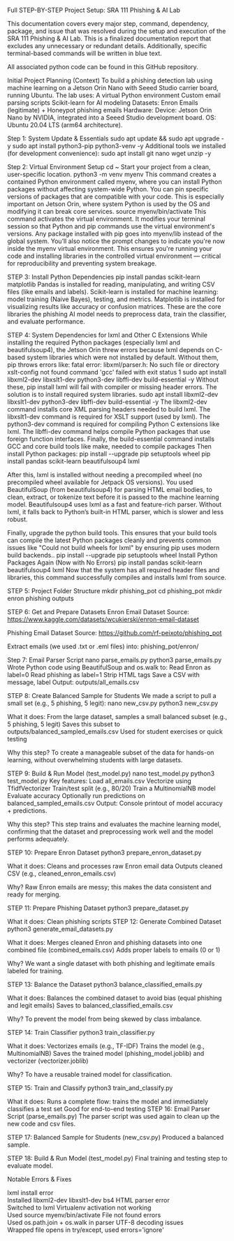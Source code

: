 Full STEP-BY-STEP Project Setup: SRA 111 Phishing & AI Lab

This documentation covers every major step, command, dependency, package, and issue that was resolved during the setup and execution of the SRA 111 Phishing & AI Lab. This is a finalized documentation report that excludes any unnecessary or redundant details. Additionally, specific terminal-based commands will be written in blue text. 

All associated python code can be found in this GitHub repository. 

Initial Project Planning (Context)
To build a phishing detection lab using machine learning on a Jetson Orin Nano with Seeed Studio carrier board, running Ubuntu. The lab uses:
A virtual Python environment
Custom email parsing scripts
Scikit-learn for AI modeling
Datasets: Enron Emails (legitimate) + Honeypot phishing emails
Hardware: 
Device: Jetson Orin Nano by NVIDIA, integrated into a Seeed Studio development board.
OS: Ubuntu 20.04 LTS (arm64 architecture).

Step 1: System Update & Essentials 
sudo apt update && sudo apt upgrade -y
sudo apt install python3-pip python3-venv -y
Additional tools we installed (for development convenience):
sudo apt install git nano wget unzip -y

Step 2: Virtual Environment Setup
cd ~
Start your project from a clean, user-specific location.
python3 -m venv myenv
This command creates a contained Python environment called myenv, where you can install Python packages without affecting system-wide Python. You can pin specific versions of packages that are compatible with your code. This is especially important on Jetson Orin, where system Python is used by the OS and modifying it can break core services. 
source myenv/bin/activate
This command activates the virtual environment. It modifies your terminal session so that Python and pip commands use the virtual environment's versions. Any package installed with pip goes into myenv/lib instead of the global system. You’ll also notice the prompt changes to indicate you're now inside the myenv virtual environment. This ensures you're running your code and installing libraries in the controlled virtual environment — critical for reproducibility and preventing system breakage.

STEP 3: Install Python Dependencies
pip install pandas scikit-learn matplotlib
Pandas is installed for reading, manipulating, and writing CSV files (like emails and labels). Scikit-learn is installed for machine learning: model training (Naive Bayes), testing, and metrics. Matplotlib is installed for visualizing results like accuracy or confusion matrices. These are the core libraries the phishing AI model needs to preprocess data, train the classifier, and evaluate performance.

STEP 4: System Dependencies for lxml and Other C Extensions
While installing the required Python packages (especially lxml and beautifulsoup4), the Jetson Orin threw errors because lxml depends on C-based system libraries which were not installed by default. Without them, pip throws errors like:
fatal error: libxml/parser.h: No such file or directory
xslt-config not found
command 'gcc' failed with exit status 1
sudo apt install libxml2-dev libxslt1-dev python3-dev libffi-dev build-essential -y
Without these, pip install lxml will fail with compiler or missing header errors. The solution is to install required system libraries.
sudo apt install libxml2-dev libxslt1-dev python3-dev libffi-dev build-essential -y
The libxml2-dev command installs core XML parsing headers needed to build lxml. The libxslt1-dev	command is required for XSLT support (used by lxml). The python3-dev command is required for compiling Python C extensions like lxml. The libffi-dev command helps compile Python packages that use foreign function interfaces. Finally, the build-essential	 command installs GCC and core build tools like make, needed to compile packages
Then install Python packages:
pip install --upgrade pip setuptools wheel
pip install pandas scikit-learn beautifulsoup4 lxml

After this, lxml is installed without needing a precompiled wheel (no precompiled wheel available for Jetpack OS versions). You used BeautifulSoup (from beautifulsoup4) for parsing HTML email bodies, to clean, extract, or tokenize text before it is passed to the machine learning model. Beautifulsoup4 uses lxml as a fast and feature-rich parser. Without lxml, it falls back to Python’s built-in HTML parser, which is slower and less robust.


Finally, upgrade the python build tools. This ensures that your build tools can compile the latest Python packages cleanly and prevents common issues like "Could not build wheels for lxml" by ensuring pip uses modern build backends..
pip install --upgrade pip setuptools wheel
Install Python Packages Again (Now with No Errors)
pip install pandas scikit-learn beautifulsoup4 lxml
Now that the system has all required header files and libraries, this command successfully compiles and installs lxml from source.

STEP 5: Project Folder Structure
mkdir phishing_pot
cd phishing_pot
mkdir enron phishing outputs

STEP 6: Get and Prepare Datasets
Enron Email Dataset Source: 
https://www.kaggle.com/datasets/wcukierski/enron-email-dataset 

Phishing Email Dataset Source: 
https://github.com/rf-peixoto/phishing_pot 

Extract emails (we used .txt or .eml files) into:
phishing_pot/enron/

Step 7: Email Parser Script
nano parse_emails.py
python3 parse_emails.py
Wrote Python code using BeautifulSoup and os.walk to:
Read Enron as label=0
Read phishing as label=1
Strip HTML tags
Save a CSV with message, label
Output: outputs/all_emails.csv

STEP 8: Create Balanced Sample for Students
We made a script to pull a small set (e.g., 5 phishing, 5 legit):
nano new_csv.py
python3 new_csv.py


What it does:
From the large dataset, samples a small balanced subset (e.g., 5 phishing, 5 legit)
Saves this subset to outputs/balanced_sampled_emails.csv
Used for student exercises or quick testing

Why this step?
To create a manageable subset of the data for hands-on learning, without overwhelming students with large datasets.

STEP 9: Build & Run Model (test_model.py)
nano test_model.py
python3 test_model.py
Key features: 
Load all_emails.csv
Vectorize using TfidfVectorizer
Train/test split (e.g., 80/20)
Train a MultinomialNB model
Evaluate accuracy
Optionally run predictions on balanced_sampled_emails.csv
Output: Console printout of model accuracy + predictions.

Why this step?
This step trains and evaluates the machine learning model, confirming that the dataset and preprocessing work well and the model performs adequately.

STEP 10: Prepare Enron Dataset
python3 prepare_enron_dataset.py

What it does:
Cleans and processes raw Enron email data
Outputs cleaned CSV (e.g., cleaned_enron_emails.csv)

Why?
Raw Enron emails are messy; this makes the data consistent and ready for merging.

STEP 11: Prepare Phishing Dataset 
python3 prepare_dataset.py

What it does: 
Clean phishing scripts 
STEP 12: Generate Combined Dataset
python3 generate_email_datasets.py

What it does:
Merges cleaned Enron and phishing datasets into one combined file (combined_emails.csv)
Adds proper labels to emails (0 or 1)

Why?
We want a single dataset with both phishing and legitimate emails labeled for training.

STEP 13: Balance the Dataset
python3 balance_classified_emails.py

What it does:
Balances the combined dataset to avoid bias (equal phishing and legit emails)
Saves to balanced_classified_emails.csv

Why?
To prevent the model from being skewed by class imbalance.


STEP 14: Train Classifier
python3 train_classifier.py

What it does:
Vectorizes emails (e.g., TF-IDF)
Trains the model (e.g., MultinomialNB)
Saves the trained model (phishing_model.joblib) and vectorizer (vectorizer.joblib)

Why?
To have a reusable trained model for classification.


STEP 15: Train and Classify
python3 train_and_classify.py

What it does:
Runs a complete flow: trains the model and immediately classifies a test set
Good for end-to-end testing
STEP 16: Email Parser Script (parse_emails.py)
The parser script was used again to clean up the new code and csv files. 

STEP 17: Balanced Sample for Students (new_csv.py)
Produced a balanced sample. 

STEP 18: Build & Run Model (test_model.py)
Final training and testing step to evaluate model.


Notable Errors & Fixes

lxml install error	
Installed libxml2-dev libxslt1-dev
bs4 HTML parser error	
Switched to lxml
Virtualenv activation not working	
Used source myenv/bin/activate
File not found errors	
Used os.path.join + os.walk in parser
UTF-8 decoding issues	
Wrapped file opens in try/except, used errors='ignore'


